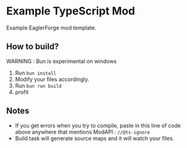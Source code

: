 # Example TypeScript Mod
Example EaglerForge mod template.

## How to build?
WARNING : Bun is experimental on windows

1. Run `bun install`
2. Modify your files accordingly.
3. Run `bun run build`
4. profit

## Notes
- If you get errors when you try to compile, paste in this line of code above anywhere that mentions ModAPI : `//@ts-ignore`
- Build task will generate source maps and it will watch your files.
